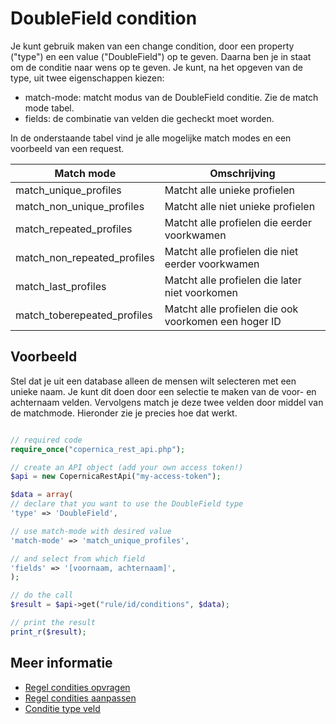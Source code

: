 # DoubleField condition

Je kunt gebruik maken van een change condition,
door een property ("type") en een value ("DoubleField")
op te geven. Daarna ben je in staat om de conditie 
naar wens op te geven. Je kunt, na het opgeven van 
de type, uit twee eigenschappen kiezen:

* match-mode: matcht modus van de DoubleField conditie. Zie de match mode tabel.
* fields: de combinatie van velden die gecheckt moet worden.

In de onderstaande tabel vind je alle mogelijke match modes en een voorbeeld 
van een request.

| Match mode                   | Omschrijving                                         |
|------------------------------|------------------------------------------------------|
| match_unique_profiles        | Matcht alle unieke profielen                         |
| match_non_unique_profiles    | Matcht alle niet unieke profielen                    |
| match_repeated_profiles      | Matcht alle profielen die eerder voorkwamen          |
| match_non_repeated_profiles  | Matcht alle profielen die niet eerder voorkwamen     |
| match_last_profiles          | Matcht alle profielen die later niet voorkomen       |
| match_toberepeated_profiles  | Matcht alle profielen die ook voorkomen een hoger ID |


## Voorbeeld

Stel dat je uit een database alleen de mensen wilt selecteren met een unieke naam. 
Je kunt dit doen door een selectie te maken van de voor- en achternaam velden. Vervolgens
match je deze twee velden door middel van de matchmode. Hieronder zie je precies hoe dat 
werkt.

```php

// required code
require_once("copernica_rest_api.php");

// create an API object (add your own access token!)
$api = new CopernicaRestApi("my-access-token");

$data = array(
// declare that you want to use the DoubleField type
'type' => 'DoubleField',

// use match-mode with desired value
'match-mode' => 'match_unique_profiles',

// and select from which field
'fields' => '[voornaam, achternaam]',
);

// do the call
$result = $api->get("rule/id/conditions", $data);

// print the result
print_r($result);
```

## Meer informatie

* [Regel condities opvragen](rest-get-rule-conditions)
* [Regel condities aanpassen](rest-post-rule-conditions)
* [Conditie type veld](rest-condition-type-field)